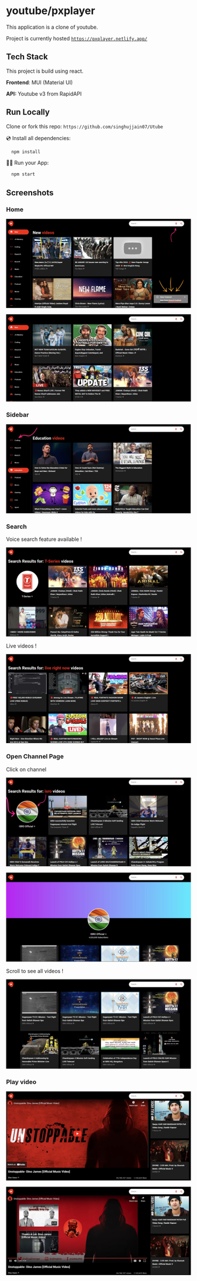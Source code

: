 
# youtube/pxplayer

This application is a clone of youtube.

Project is currently hosted [`https://pxplayer.netlify.app/`](https://pxplayer.netlify.app/)


## Tech Stack
This project is build using react.

**Frontend**: MUI (Material UI)

**API:** Youtube v3 from RapidAPI


## Run Locally

Clone or fork this repo: `https://github.com/singhujjain07/Utube`


💿 Install all dependencies:

```bash
  npm install
```
🚴‍♂️ Run your App:

```bash
  npm start
```
## Screenshots

### Home
![App Screenshot](https://github.com/singhujjain07/Utube/blob/main/screenshots/1.png?raw=true)


![App Screenshot](https://github.com/singhujjain07/Utube/blob/main/screenshots/2.jpg?raw=true)

### Sidebar

![App Screenshot](https://github.com/singhujjain07/Utube/blob/main/screenshots/3.png?raw=true)


### Search

Voice search feature available !

![App Screenshot](https://github.com/singhujjain07/Utube/blob/main/screenshots/4.jpg?raw=true)

Live videos !

![App Screenshot](https://github.com/singhujjain07/Utube/blob/main/screenshots/5.jpg?raw=true)

### Open Channel Page

Click on channel 

![App Screenshot](https://github.com/singhujjain07/Utube/blob/main/screenshots/6.png?raw=true)

![App Screenshot](https://github.com/singhujjain07/Utube/blob/main/screenshots/7.jpg?raw=true)

Scroll to see all videos !

![App Screenshot](https://github.com/singhujjain07/Utube/blob/main/screenshots/8.jpg?raw=true)

### Play video

![App Screenshot](https://github.com/singhujjain07/Utube/blob/main/screenshots/9.jpg?raw=true)

![App Screenshot](https://github.com/singhujjain07/Utube/blob/main/screenshots/11.jpg?raw=true)
